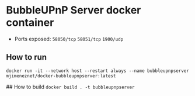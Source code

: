 # BubbleUPnP Server docker container
- Ports exposed: 
  `58050/tcp` 
  `58051/tcp` 
  `1900/udp`
  
## How to run
`docker run -it --network host --restart always --name bubbleupnpserver mjimeneznet/docker-bubbleupnpserver:latest`

## How to build
`docker build . -t bubbleupnpserver`
